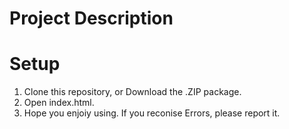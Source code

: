# Project Description 

# Setup
1. Clone this repository, or Download the .ZIP package.
2. Open index.html.
3. Hope you enjoiy using. If you reconise Errors, please report it.